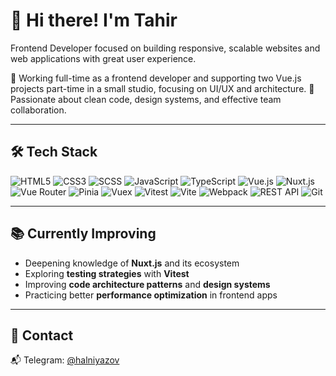 # 👋 Hi there! I'm Tahir

Frontend Developer focused on building responsive, scalable websites and web applications with great user experience.

🌱 Working full-time as a frontend developer and supporting two Vue.js projects part-time in a small studio, focusing on UI/UX and architecture. 
💬 Passionate about clean code, design systems, and effective team collaboration.  

---

## 🛠️ Tech Stack

![HTML5](https://img.shields.io/badge/-HTML5-000?style=for-the-badge&logo=html5)
![CSS3](https://img.shields.io/badge/-CSS3-000?style=for-the-badge&logo=css3)
![SCSS](https://img.shields.io/badge/-SCSS-000?style=for-the-badge&logo=sass)
![JavaScript](https://img.shields.io/badge/-JavaScript-000?style=for-the-badge&logo=javascript)
![TypeScript](https://img.shields.io/badge/-TypeScript-000?style=for-the-badge&logo=typescript)
![Vue.js](https://img.shields.io/badge/-Vue.js-000?style=for-the-badge&logo=vuedotjs)
![Nuxt.js](https://img.shields.io/badge/-Nuxt.js-000?style=for-the-badge&logo=nuxtdotjs)
![Vue Router](https://img.shields.io/badge/-Vue_Router-000?style=for-the-badge&logo=vuedotjs)
![Pinia](https://img.shields.io/badge/-Pinia-000?style=for-the-badge&logo=pinia)
![Vuex](https://img.shields.io/badge/-Vuex-000?style=for-the-badge&logo=vuex)
![Vitest](https://img.shields.io/badge/-Vitest-000?style=for-the-badge&logo=vitest)
![Vite](https://img.shields.io/badge/-Vite-000?style=for-the-badge&logo=vite)
![Webpack](https://img.shields.io/badge/-Webpack-000?style=for-the-badge&logo=webpack)
![REST API](https://img.shields.io/badge/-REST_API-000?style=for-the-badge)
![Git](https://img.shields.io/badge/-Git-000?style=for-the-badge&logo=git)


---

## 📚 Currently Improving

- Deepening knowledge of **Nuxt.js** and its ecosystem  
- Exploring **testing strategies** with **Vitest**  
- Improving **code architecture patterns** and **design systems**  
- Practicing better **performance optimization** in frontend apps  

---

## 🤝 Contact

📬 Telegram: [@halniyazov](https://t.me/halniyazov)  


